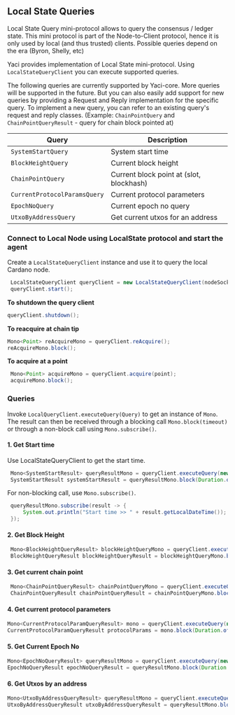 ## Local State Queries

Local State Query mini-protocol allows to query the consensus / ledger state. This mini protocol is part of the
Node-to-Client protocol, hence it is only used by local (and thus trusted) clients. Possible queries depend on the era
(Byron, Shelly, etc) 

Yaci provides implementation of Local State mini-protocol. Using ```LocalStateQueryClient``` you can execute supported
queries. 

The following queries are currently supported by Yaci-core. More queries will be supported in the future. 
But you can also easily add support for new queries by providing a Request and Reply implementation for the specific query.
To implement a new query, you can refer to an existing query's request and reply classes. 
(Example: ```ChainPointQuery``` and ```ChainPointQueryResult``` - query for chain block pointed at)

| Query                        | Description                              |
|------------------------------|------------------------------------------|
| `SystemStartQuery`           | System start time                        |
| `BlockHeightQuery`           | Current block height                     |
| `ChainPointQuery`            | Current block point at (slot, blockhash) |
| `CurrentProtocolParamsQuery` | Current protocol parameters              |
| `EpochNoQuery`               | Current epoch no query                   |
| `UtxoByAddressQuery`         | Get current utxos for an address         |


### Connect to Local Node using LocalState protocol and start the agent

Create a ```LocalStateQueryClient``` instance and use it to query the local Cardano node.

```java
 LocalStateQueryClient queryClient = new LocalStateQueryClient(nodeSocketFile, Constants.MAINNET_PROTOCOL_MAGIC);
 queryClient.start();
```

**To shutdown the query client**

```java
queryClient.shutdown();
```

**To reacquire at chain tip**

```java
Mono<Point> reAcquireMono = queryClient.reAcquire();
reAcquireMono.block();
```

**To acquire at a point**

```java
 Mono<Point> acquireMono = queryClient.acquire(point);
 acquireMono.block();
```

### Queries

Invoke ```LocalQueryClient.executeQuery(Query)``` to get an instance of ``Mono``. The result can then be received through
a blocking call ``Mono.block(timeout)`` or through a non-block call using ``Mono.subscribe()``.

#### 1. Get Start time

Use LocalStateQueryClient to get the start time. 

```java
 Mono<SystemStartResult> queryResultMono = queryClient.executeQuery(new SystemStartQuery());
 SystemStartResult systemStartResult = queryResultMono.block(Duration.ofSeconds(10)); //with timeout 10sec
```

For non-blocking call, use ```Mono.subscribe()```.

```java
 queryResultMono.subscribe(result -> {
     System.out.println("Start time >> " + result.getLocalDateTime());
 });
```
#### 2. Get Block Height

```java
 Mono<BlockHeightQueryResult> blockHeightQueryMono = queryClient.executeQuery(new BlockHeightQuery());
 BlockHeightQueryResult blockHeightQueryResult = blockHeightQueryMono.block(Duration.ofSeconds(10));
```

#### 3. Get current chain point

```java
 Mono<ChainPointQueryResult> chainPointQueryMono = queryClient.executeQuery(new ChainPointQuery());
 ChainPointQueryResult chainPointQueryResult = chainPointQueryMono.block(Duration.ofSeconds(10));
```

#### 4. Get current protocol parameters

```java
Mono<CurrentProtocolParamQueryResult> mono = queryClient.executeQuery(new CurrentProtocolParamsQuery(Era.Alonzo));
CurrentProtocolParamQueryResult protocolParams = mono.block(Duration.ofSeconds(10));
```

#### 5. Get Current Epoch No

```java
Mono<EpochNoQueryResult> queryResultMono = queryClient.executeQuery(new EpochNoQuery(Era.Alonzo));
EpochNoQueryResult epochNoQueryResult = queryResultMono.block(Duration.ofSeconds(10));
```

#### 6. Get Utxos by an address

```java
Mono<UtxoByAddressQueryResult> queryResultMono = queryClient.executeQuery(new UtxoByAddressQuery(Era.Alonzo, new Address("addr1vpf...")));
UtxoByAddressQueryResult utxoByAddressQueryResult = queryResultMono.block(Duration.ofSeconds(20));
```
